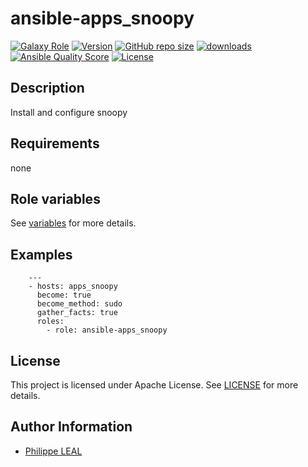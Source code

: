 # ansible-apps_snoopy

[![Galaxy Role](https://img.shields.io/badge/galaxy-apps_snoopy-purple?style=flat)](https://galaxy.ansible.com/lotusnoir/apps_snoopy)
[![Version](https://img.shields.io/github/release/lotusnoir/ansible-apps_snoopy.svg)](https://github.com/lotusnoir/ansible-apps_snoopy/releases/latest)
[![GitHub repo size](https://img.shields.io/github/repo-size/lotusnoir/ansible-apps_snoopy?color=orange&style=flat)](https://galaxy.ansible.com/lotusnoir/apps_snoopy)
[![downloads](https://img.shields.io/ansible/role/d/56846)](https://galaxy.ansible.com/lotusnoir/apps_snoopy)
[![Ansible Quality Score](https://img.shields.io/ansible/quality/56846)](https://galaxy.ansible.com/lotusnoir/apps_snoopy)
[![License](https://img.shields.io/badge/license-Apache--2.0-brightgreen?style=flat)](https://opensource.org/licenses/Apache-2.0)

## Description

Install and configure snoopy
## Requirements

none

## Role variables

See [variables](/defaults/main.yml) for more details.

## Examples

        ---
        - hosts: apps_snoopy
          become: true
          become_method: sudo
          gather_facts: true
          roles:
            - role: ansible-apps_snoopy


## License

This project is licensed under Apache License. See [LICENSE](/LICENSE) for more details.

## Author Information

- [Philippe LEAL](https://github.com/lotusnoir)

